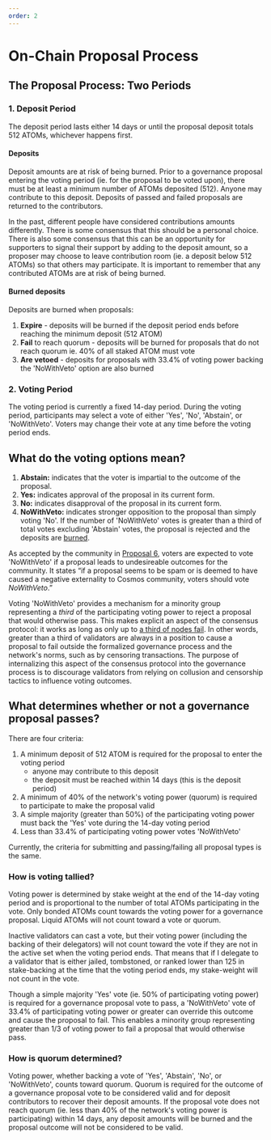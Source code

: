 ```yaml
---
order: 2
---
```


# On-Chain Proposal Process

## The Proposal Process: Two Periods

### 1. Deposit Period

The deposit period lasts either 14 days or until the proposal deposit totals 512 ATOMs, whichever happens first.

#### Deposits

Deposit amounts are at risk of being burned. Prior to a governance proposal entering the voting period (ie. for the proposal to be voted upon), there must be at least a minimum number of ATOMs deposited (512). Anyone may contribute to this deposit. Deposits of passed and failed proposals are returned to the contributors.

In the past, different people have considered contributions amounts differently. There is some consensus that this should be a personal choice. There is also some consensus that this can be an opportunity for supporters to signal their support by adding to the deposit amount, so a proposer may choose to leave contribution room (ie. a deposit below 512 ATOMs) so that others may participate. It is important to remember that any contributed ATOMs are at risk of being burned.

#### Burned deposits

Deposits are burned when proposals:
1. **Expire** - deposits will be burned if the deposit period ends before reaching the minimum deposit (512 ATOM)
2. **Fail** to reach quorum - deposits will be burned for proposals that do not reach quorum ie. 40% of all staked ATOM must vote
3. **Are vetoed** - deposits for proposals with 33.4% of voting power backing the 'NoWithVeto' option are also burned

### 2. Voting Period

The voting period is currently a fixed 14-day period. During the voting period, participants may select a vote of either 'Yes', 'No', 'Abstain', or 'NoWithVeto'. Voters may change their vote at any time before the voting period ends.

## What do the voting options mean?

1. **Abstain:** indicates that the voter is impartial to the outcome of the proposal.
2. **Yes:** indicates approval of the proposal in its current form.
3. **No:** indicates disapproval of the proposal in its current form.
4. **NoWithVeto:** indicates stronger opposition to the proposal than simply voting 'No'. If the number of 'NoWithVeto' votes is greater than a third of total votes excluding 'Abstain' votes, the proposal is rejected and the deposits are [burned](#burned-deposits).

As accepted by the community in [Proposal 6](https://ipfs.io/ipfs/QmRtR7qkeaZCpCzHDwHgJeJAZdTrbmHLxFDYXhw7RoF1pp), voters are expected to vote 'NoWithVeto' if a proposal leads to undesireable outcomes for the community. It states “if a proposal seems to be spam or is deemed to have caused a negative externality to Cosmos community, voters should vote _NoWithVeto_.” 

Voting 'NoWithVeto' provides a mechanism for a minority group representing a _third_ of the participating voting power to reject a proposal that would otherwise pass. This makes explicit an aspect of the consensus protocol: it works as long as only up to [a third of nodes fail](https://docs.tendermint.com/master/introduction/what-is-tendermint.html). In other words, greater than a third of validators are always in a position to cause a proposal to fail outside the formalized governance process and the network's norms, such as by censoring transactions. The purpose of internalizing this aspect of the consensus protocol into the governance process is to discourage validators from relying on collusion and censorship tactics to influence voting outcomes.

## What determines whether or not a governance proposal passes?

There are four criteria:

1. A minimum deposit of 512 ATOM is required for the proposal to enter the voting period
   - anyone may contribute to this deposit
   - the deposit must be reached within 14 days (this is the deposit period)
2. A minimum of 40% of the network's voting power (quorum) is required to participate to make the proposal valid
3. A simple majority (greater than 50%) of the participating voting power must back the 'Yes' vote during the 14-day voting period
4. Less than 33.4% of participating voting power votes 'NoWithVeto'

Currently, the criteria for submitting and passing/failing all proposal types is the same. 

### How is voting tallied?

Voting power is determined by stake weight at the end of the 14-day voting period and is proportional to the number of total ATOMs participating in the vote. Only bonded ATOMs count towards the voting power for a governance proposal. Liquid ATOMs will not count toward a vote or quorum. 

Inactive validators can cast a vote, but their voting power (including the backing of their delegators) will not count toward the vote if they are not in the active set when the voting period ends. That means that if I delegate to a validator that is either jailed, tombstoned, or ranked lower than 125 in stake-backing at the time that the voting period ends, my stake-weight will not count in the vote.

Though a simple majority 'Yes' vote (ie. 50% of participating voting power) is required for a governance proposal vote to pass, a 'NoWithVeto' vote of 33.4% of participating voting power or greater can override this outcome and cause the proposal to fail. This enables a minority group representing greater than 1/3 of voting power to fail a proposal that would otherwise pass.

### How is quorum determined?

Voting power, whether backing a vote of 'Yes', 'Abstain', 'No', or 'NoWithVeto', counts toward quorum. Quorum is required for the outcome of a governance proposal vote to be considered valid and for deposit contributors to recover their deposit amounts. If the proposal vote does not reach quorum (ie. less than 40% of the network's voting power is participating) within 14 days, any deposit amounts will be burned and the proposal outcome will not be considered to be valid.
